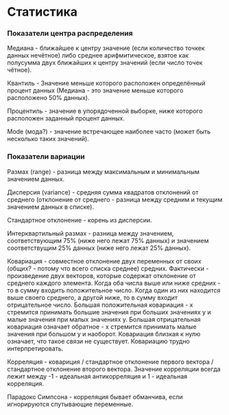 # Статистика

### Показатели центра распределения

Медиана - ближайшее к центру значение \(если количество точкек данных нечётное\) либо среднее арифмитическое, взятое как полусумма двух ближайших к центру значений \(если число точек чётное\).

Квантиль - Значение меньше которого расположен определённый процент данных \(Медиана - это значение меньше которого расположено 50% данных\).

Процентиль - значение в упорядоченной выборке, ниже которого расположен заданный процент данных.

Mode \(мода?\) - значение встречающее наиболее часто \(может быть несколько таких значений\).

### Показатели вариации

Размах \(range\) - разница между максимальным и минимальным значением данных.

Дисперсия \(variance\) - средняя сумма квадратов отклонений от среднего \(отклонение от среднего - разница между средним и текущим значением данных в списке\).

Стандартное отклонение - корень из дисперсии.

Интерквартильный размах - разница между значением, соответствующим 75% \(ниже него лежат 75% данных\) и значением соответствущим 25% данных \(ниже него лежат 25% данных\).

Ковариация - совместное отклонение двух переменных от своих \(общих? - потому что всего списка среднее\) средних. Фактически - произведение двух векторов, которые содержат отклонение от среднего каждого элемента. Когда оба числа выше или ниже средних - то в сумму входить положительное число. Когда один из них находится выше своего среднего, а другой ниже, то в сумму входит отрицательное число. Большая положительная ковариация - х стремится принимать большие значения при больших значениях у и малые значения при малых значениях у. Большая отрицательная ковариация означает обратное - х стремится принимать малые значения при большом у и наоборот. Ковариация близкая к нулю означает, что такое связи не существует. Ковариацию трудно интерпретировать.

Корреляция - ковариция / стандартное отклонение первого вектора / стандартное отклонение второго вектора. Значение корреляции всегда лежит между -1 - идеальная антикорреляция и 1 - идеальная корреляция.

Парадокс Симпсона - корреляция бывает обманчива, если игнорируются спутывающие переменные.

